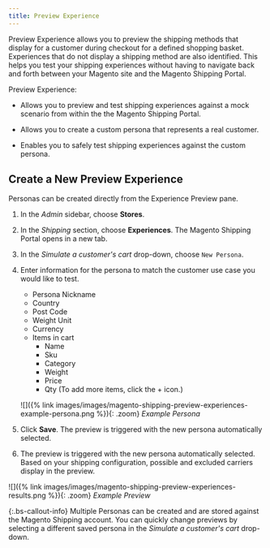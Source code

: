 ```yaml
---
title: Preview Experience
---
```


Preview Experience allows you to preview the shipping methods that display for a customer during checkout for a defined shopping basket. Experiences that do not display a shipping method are also identified. This helps you test your shipping experiences without having to navigate back and forth between your Magento site and the Magento Shipping Portal.

Preview Experience:

- Allows you to preview and test shipping experiences against a mock scenario from within the the Magento Shipping Portal.

- Allows you to create a custom persona that represents a real customer.

- Enables you to safely test shipping experiences against the custom persona.

## Create a New Preview Experience

Personas can be created directly from the Experience Preview pane.

1. In the _Admin_ sidebar, choose **Stores**.

1. In the _Shipping_ section, choose **Experiences**. The Magento Shipping Portal opens in a new tab.

1. In the _Simulate a customer's cart_ drop-down, choose `New Persona`.

1. Enter information for the persona to match the customer use case you would like to test.

   - Persona Nickname
   - Country
   - Post Code
   - Weight Unit
   - Currency
   - Items in cart
      - Name
      - Sku
      - Category
      - Weight
      - Price
      - Qty (To add more items, click the + icon.)

    ![]({% link images/images/magento-shipping-preview-experiences-example-persona.png %}){: .zoom}
    _Example Persona_

1. Click **Save**. The preview is triggered with the new persona automatically selected.

1. The preview is triggered with the new persona automatically selected. Based on your shipping configuration, possible and excluded carriers display in the preview.

![]({% link images/images/magento-shipping-preview-experiences-results.png %}){: .zoom}
_Example Preview_

{:.bs-callout-info}
Multiple Personas can be created and are stored against the Magento Shipping account. You can quickly change previews by selecting a different saved persona in the _Simulate a customer's cart_ drop-down.
